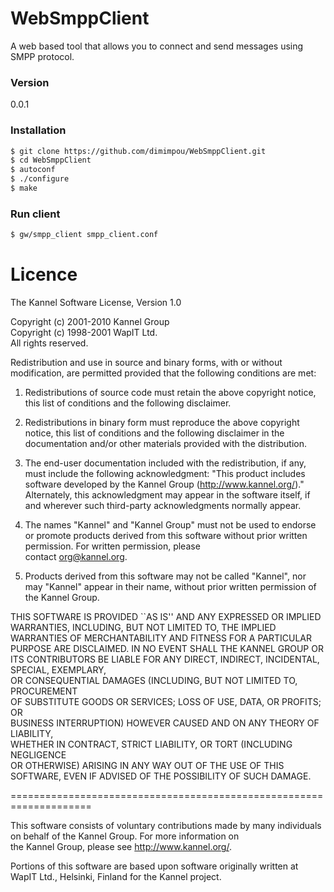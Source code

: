 # WebSmppClient
A web based tool that allows you to connect and send messages using SMPP protocol.

### Version
0.0.1

### Installation

```sh
$ git clone https://github.com/dimimpou/WebSmppClient.git
$ cd WebSmppClient
$ autoconf
$ ./configure
$ make
```

### Run client
```sh
$ gw/smpp_client smpp_client.conf
```

# Licence
The Kannel Software License, Version 1.0 

Copyright (c) 2001-2010 Kannel Group  
Copyright (c) 1998-2001 WapIT Ltd.   
All rights reserved. 

Redistribution and use in source and binary forms, with or without 
modification, are permitted provided that the following conditions 
are met: 

1. Redistributions of source code must retain the above copyright 
notice, this list of conditions and the following disclaimer. 

2. Redistributions in binary form must reproduce the above copyright 
notice, this list of conditions and the following disclaimer in 
the documentation and/or other materials provided with the 
distribution. 

3. The end-user documentation included with the redistribution, 
if any, must include the following acknowledgment: 
"This product includes software developed by the 
Kannel Group (http://www.kannel.org/)." 
Alternately, this acknowledgment may appear in the software itself, 
if and wherever such third-party acknowledgments normally appear. 

4. The names "Kannel" and "Kannel Group" must not be used to 
endorse or promote products derived from this software without 
prior written permission. For written permission, please  
contact org@kannel.org. 

5. Products derived from this software may not be called "Kannel", 
nor may "Kannel" appear in their name, without prior written 
permission of the Kannel Group. 

THIS SOFTWARE IS PROVIDED ``AS IS'' AND ANY EXPRESSED OR IMPLIED 
WARRANTIES, INCLUDING, BUT NOT LIMITED TO, THE IMPLIED WARRANTIES 
OF MERCHANTABILITY AND FITNESS FOR A PARTICULAR PURPOSE ARE 
DISCLAIMED.  IN NO EVENT SHALL THE KANNEL GROUP OR ITS CONTRIBUTORS 
BE LIABLE FOR ANY DIRECT, INDIRECT, INCIDENTAL, SPECIAL, EXEMPLARY,  
OR CONSEQUENTIAL DAMAGES (INCLUDING, BUT NOT LIMITED TO, PROCUREMENT  
OF SUBSTITUTE GOODS OR SERVICES; LOSS OF USE, DATA, OR PROFITS; OR  
BUSINESS INTERRUPTION) HOWEVER CAUSED AND ON ANY THEORY OF LIABILITY,  
WHETHER IN CONTRACT, STRICT LIABILITY, OR TORT (INCLUDING NEGLIGENCE  
OR OTHERWISE) ARISING IN ANY WAY OUT OF THE USE OF THIS SOFTWARE, EVEN
IF ADVISED OF THE POSSIBILITY OF SUCH DAMAGE.

==================================================================== 

This software consists of voluntary contributions made by many 
individuals on behalf of the Kannel Group.  For more information on  
the Kannel Group, please see <http://www.kannel.org/>. 

Portions of this software are based upon software originally written at  
WapIT Ltd., Helsinki, Finland for the Kannel project.